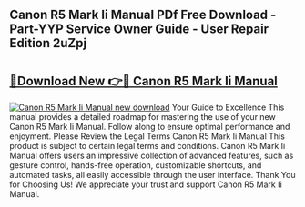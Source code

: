 ## Canon R5 Mark Ii Manual PDf Free Download - Part-YYP Service Owner Guide - User Repair Edition 2uZpj

# <h2><a href="http://bc28843.oget.top/?id=Canon+R5+Mark+Ii+Manual">🔗Download New 👉🔴 Canon R5 Mark Ii Manual</a></h2>

[![Canon R5 Mark Ii Manual new download](https://i.imgur.com/5g1atiW.png)](http://bc28843.oget.top/?id=Canon+R5+Mark+Ii+Manual)
Your Guide to Excellence This manual provides a detailed roadmap for mastering the use of your new Canon R5 Mark Ii Manual. Follow along to ensure optimal performance and enjoyment. Please Review the Legal Terms Canon R5 Mark Ii Manual This product is subject to certain legal terms and conditions. Canon R5 Mark Ii Manual offers users an impressive collection of advanced features, such as gesture control, hands-free operation, customizable shortcuts, and automated tasks, all easily accessible through the user interface. Thank You for Choosing Us! We appreciate your trust and support Canon R5 Mark Ii Manual.
